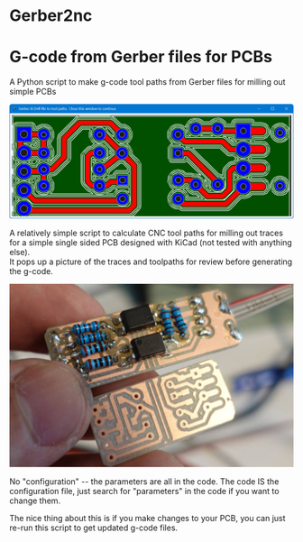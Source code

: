# Gerber2nc
<h1>G-code from Gerber files for PCBs</h1>
A Python script to make g-code tool paths from Gerber files for milling out simple PCBs
<p>
<img src="images/example_pcb.png">
<p>
A relatively simple script to calculate CNC tool paths for milling out traces for a 
simple single sided PCB designed with KiCad (not tested with anything else).
<br> 
It pops up a picture of the traces and toolpaths
for review before generating the g-code.
<p>
<img src="images/example_milled_pcbs.jpg">
<p>
No "configuration" -- the parameters are all in the code.  The code IS the configuration
file, just search for "parameters" in the code if you want to change them.
<p>
The nice thing about this is if you make changes to your PCB, you can just re-run this
script to get updated g-code files.

